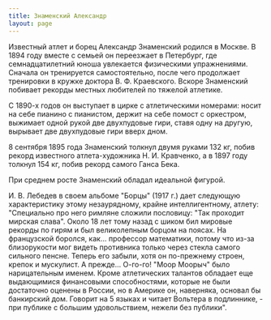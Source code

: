```yaml
---
title: Знаменский Александр
layout: page
---
```


Известный атлет и борец Александр Знаменский родился в Москве. В 1894 году вместе с семьей он переезжает в Петербург, где семнадцатилетний юноша увлекается физическими упражнениями. Сначала он тренируется самостоятельно, после чего продолжает тренировки в кружке доктора В. Ф. Краевского. Вскоре Знаменский побивает рекорды местных любителей по тяжелой атлетике.

С 1890-х годов он выступает в цирке с атлетическими номерами: носит на себе пианино с пианистом, держит на себе помост с оркестром, выжимает одной рукой две двухпудовые гири, ставя одну на другую, вырывает две двухпудовые гири вверх дном.

8 сентября 1895 года Знаменский толкнул двумя руками 132 кг, побив рекорд известного атлета-художника Н. И. Кравченко, а в 1897 году толкнул 154 кг, побив рекорд самого Ганса Бека.

При среднем росте Знаменский обладал идеальной фигурой.

И. В. Лебедев в своем альбоме "Борцы" (1917 г.) дает следующую характеристику этому незаурядному, крайне интеллигентному, атлету: "Специально про него римляне сложили пословицу: "Так проходит мирская слава". Около 18 лет тому назад с шиком бил мировые рекорды по гирям и был великолепным борцом на поясах. На французской боролся, как... профессор математики, потому что из-за близорукости мог видеть противника только через стекла самого сильного пенсне. Теперь его забыли, хотя он по-прежнему строен, крепок и мускулист. А прежде... О-го-го! "Моор Моорыч" было нарицательным именем. Кроме атлетических талантов обладает еще выдающимися финансовыми способностями, которые не были достаточно оценены в России, но в Америке он, наверняка, основал бы банкирский дом. Говорит на 5 языках и читает Вольтера в подлиннике, - при публике с большим удовольствием, нежели без публики".
